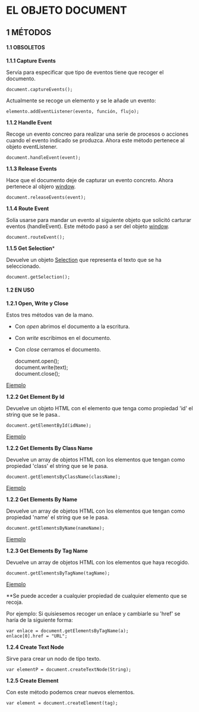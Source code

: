 # EL OBJETO DOCUMENT
## 1 MÉTODOS
#### 1.1 OBSOLETOS
**1.1.1 Capture Events**

Servía para especificar que tipo de eventos tiene que recoger el documento.

    document.captureEvents();    

Actualmente se recoge un elemento y se le añade un evento: 

    elemento.addEventListener(evento, función, flujo);    

**1.1.2 Handle Event**

Recoge un evento concreo para realizar una serie de procesos o acciones cuando el evento indicado se produzca.
Ahora este método pertenece al objeto eventListener.

    document.handleEvent(event);    

**1.1.3 Release Events**

Hace que el documento deje de capturar un evento concreto.
Ahora pertenece al objero [window](https://www.w3schools.com/jsref/obj_window.asp).

    document.releaseEvents(event);    

**1.1.4 Route Event**

Solía usarse para mandar un evento al siguiente objeto que solicitó carturar eventos (handleEvent).
Este método pasó a ser del objeto [window](https://www.w3schools.com/jsref/obj_window.asp).

    document.routeEvent();

**1.1.5 Get Selection**\*

Devuelve un objeto [Selection](https://developer.mozilla.org/es/docs/Web/API/Selection) que representa el texto que se ha seleccionado.

    document.getSelection();    


#### 1.2 EN USO
**1.2.1 Open, Write y Close**

Estos tres métodos van de la mano.

- Con *open* abrimos el documento a la escritura.

- Con *write* escribimos en el documento.

- Con *close* cerramos el documento.


    document.open();     
    document.write(text);    
    document.close();    

[Ejemplo](../examples/ej01/index.html)

**1.2.2 Get Element By Id**

Devuelve un objeto HTML con el elemento que tenga como propiedad 'id' el string que se le pasa..

    document.getElementById(idName);   

[Ejemplo](../examples/ej02/index.html)

**1.2.2 Get Elements By Class Name**

Devuelve un array de objetos HTML con los elementos que tengan como propiedad 'class' el string que se le pasa.

    document.getElementsByClassName(className);   

[Ejemplo](../examples/ej10/index.html)

**1.2.2 Get Elements By Name**

Devuelve un array de objetos HTML con los elementos que tengan como propiedad 'name' el string que se le pasa.

    document.getElementsByName(nameName);

[Ejemplo](../examples/ej03/index.html)    

**1.2.3 Get Elements By Tag Name**

Devuelve un array de objetos HTML con los elementos que haya recogido.

    document.getElementsByTagName(tagName);    

[Ejemplo](../examples/ej04/index.html)

\**Se puede acceder a cualquier propiedad de cualquier elemento que se recoja.

Por ejemplo: Si quisiesemos recoger un enlace y cambiarle su 'href' se haría de la siguiente forma:

    var enlace = document.getElementsByTagName(a);
    enlace[0].href = "URL";

**1.2.4 Create Text Node**

Sirve para crear un nodo de tipo texto.

    var elementP = document.createTextNode(String);

**1.2.5 Create Element**

Con este método podemos crear nuevos elementos.

    var element = document.createElement(tag);


